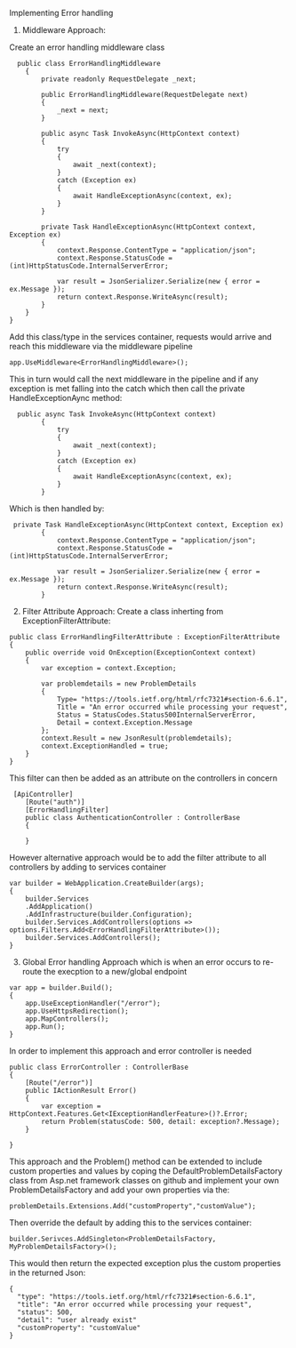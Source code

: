 Implementing Error handling

1. Middleware Approach:

Create an error handling middleware class

```
  public class ErrorHandlingMiddleware
    {
        private readonly RequestDelegate _next;

        public ErrorHandlingMiddleware(RequestDelegate next)
        {
            _next = next;
        }

        public async Task InvokeAsync(HttpContext context)
        {
            try
            {
                await _next(context);
            }
            catch (Exception ex)
            {
                await HandleExceptionAsync(context, ex);
            }
        }

        private Task HandleExceptionAsync(HttpContext context, Exception ex)
        {
            context.Response.ContentType = "application/json";
            context.Response.StatusCode = (int)HttpStatusCode.InternalServerError;

            var result = JsonSerializer.Serialize(new { error = ex.Message });
            return context.Response.WriteAsync(result);
        }
    }
}
```

Add this class/type in the services container, requests would arrive and reach this middleware via the middleware pipeline

```
app.UseMiddleware<ErrorHandlingMiddleware>();
```

This in turn would call the next middleware in the pipeline and if any exception is met falling into the catch which then call the private HandleExceptionAync method:

```
  public async Task InvokeAsync(HttpContext context)
        {
            try
            {
                await _next(context);
            }
            catch (Exception ex)
            {
                await HandleExceptionAsync(context, ex);
            }
        }
```

Which is then handled by:

```
 private Task HandleExceptionAsync(HttpContext context, Exception ex)
        {
            context.Response.ContentType = "application/json";
            context.Response.StatusCode = (int)HttpStatusCode.InternalServerError;

            var result = JsonSerializer.Serialize(new { error = ex.Message });
            return context.Response.WriteAsync(result);
        }
```

2. Filter Attribute Approach:
Create a class inherting from ExceptionFilterAttribute:

```
public class ErrorHandlingFilterAttribute : ExceptionFilterAttribute
{
    public override void OnException(ExceptionContext context)
    {
        var exception = context.Exception;

        var problemdetails = new ProblemDetails
        {
            Type= "https://tools.ietf.org/html/rfc7321#section-6.6.1",
            Title = "An error occurred while processing your request",
            Status = StatusCodes.Status500InternalServerError,
            Detail = context.Exception.Message
        };
        context.Result = new JsonResult(problemdetails);
        context.ExceptionHandled = true;
    }
}
```

This filter can then be added as an attribute on the controllers in concern

```
 [ApiController]
    [Route("auth")]
    [ErrorHandlingFilter]
    public class AuthenticationController : ControllerBase
    {

    }

```

However alternative approach would be to add the filter attribute to all controllers by adding to services container

```
var builder = WebApplication.CreateBuilder(args);
{
    builder.Services
    .AddApplication()
    .AddInfrastructure(builder.Configuration);
    builder.Services.AddControllers(options => options.Filters.Add<ErrorHandlingFilterAttribute>());
    builder.Services.AddControllers();
}
```
3. Global Error handling Approach
which is when an error occurs to re-route the execption to a new/global endpoint 
```
var app = builder.Build();
{    
    app.UseExceptionHandler("/error");
    app.UseHttpsRedirection();
    app.MapControllers();
    app.Run();
}
```
In order to implement this approach and error controller is needed 
```
public class ErrorController : ControllerBase
{
    [Route("/error")]
    public IActionResult Error()
    {
        var exception = HttpContext.Features.Get<IExceptionHandlerFeature>()?.Error;
        return Problem(statusCode: 500, detail: exception?.Message);
    }

}
```
This approach and the Problem() method can be extended to include custom properties and values by coping the DefaultProblemDetailsFactory class from Asp.net framework classes on github and implement your own ProblemDetailsFactory and add your own properties via the:
```
problemDetails.Extensions.Add("customProperty","customValue");
```
Then override the default by adding this to the services container:
```
builder.Serivces.AddSingleton<ProblemDetailsFactory, MyProblemDetailsFactory>();
```
This would then return the expected exception plus the custom properties in the returned Json:
```
{
  "type": "https://tools.ietf.org/html/rfc7321#section-6.6.1",
  "title": "An error occurred while processing your request",
  "status": 500,
  "detail": "user already exist"
  "customProperty": "customValue"
}
```